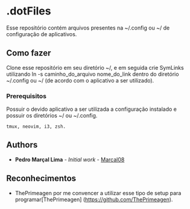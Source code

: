 # .dotFiles

Esse repositório contém arquivos presentes na ~/.config ou ~/ de configuração de aplicativos.

## Como fazer

Clone esse repositório em seu diretório ~/, e em seguida crie SymLinks utilizando ln -s caminho_do_arquivo nome_do_link dentro do diretório ~/.config ou ~/ (de acordo com o aplicativo a ser utilizado).

### Prerequisitos

Possuir o devido aplicativo a ser utilizada a configuração instalado e possuir os diretórios ~/ ou ~/.config.
```
tmux, neovim, i3, zsh.
```

## Authors

* **Pedro Marçal Lima** - *Initial work* - [Marcal08](https://github.com/Marcal08)

## Reconhecimentos

* ThePrimeagen por me convencer a utilizar esse tipo de setup para programar[ThePrimeagen] (https://github.com/ThePrimeagen).


